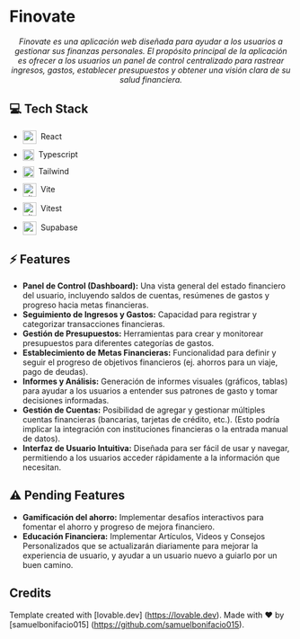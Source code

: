 <p align="center"> <h1> Finovate </h1>

<p align="center"><i>Finovate es una aplicación web diseñada para ayudar a los usuarios a gestionar sus finanzas personales. 
El propósito principal de la aplicación es ofrecer a los usuarios un panel de control centralizado para rastrear ingresos, gastos, establecer presupuestos y obtener una visión clara de su salud financiera. </i></p>

## 💻 Tech Stack

<ul style="display: flex; flex-direction: column; gap:10px;">
  <li style="vertical-align: middle;">
    <img src="https://go-skill-icons.vercel.app/api/icons?i=react" alt="react" width="24" style="vertical-align: middle; margin-right: 4px;" /> React
  </li>
    <li style="vertical-align: middle;">
    <img src="https://go-skill-icons.vercel.app/api/icons?i=typescript" alt="typescript" width="20" style="vertical-align: middle;margin-right: 4px;" /> Typescript
  </li>
  </li>
    <li style="vertical-align: middle;">
    <img src="https://go-skill-icons.vercel.app/api/icons?i=tailwind" alt="tailwind" width="20" style="vertical-align: middle;margin-right: 4px;" /> Tailwind
  </li>
    <li style="vertical-align: middle;">
    <img src="https://go-skill-icons.vercel.app/api/icons?i=vite" alt="vite" width="24" style="vertical-align: middle;margin-right: 4px;" /> Vite
  </li>
  <li style="vertical-align: middle;">
    <img src="https://go-skill-icons.vercel.app/api/icons?i=vitest" alt="vitest" width="24" style="vertical-align: middle;margin-right: 4px;" /> Vitest
  </li>
  <li style="vertical-align: middle;">
    <img src="https://go-skill-icons.vercel.app/api/icons?i=supabase" alt="supabase" width="24" style="vertical-align: middle;margin-right: 4px;" /> Supabase
  </li>
  </li>
</ul>

## ⚡ Features

* **Panel de Control (Dashboard):** Una vista general del estado financiero del usuario, incluyendo saldos de cuentas, resúmenes de gastos y progreso hacia metas financieras.
* **Seguimiento de Ingresos y Gastos:** Capacidad para registrar y categorizar transacciones financieras.
* **Gestión de Presupuestos:** Herramientas para crear y monitorear presupuestos para diferentes categorías de gastos.
* **Establecimiento de Metas Financieras:** Funcionalidad para definir y seguir el progreso de objetivos financieros (ej. ahorros para un viaje, pago de deudas).
* **Informes y Análisis:** Generación de informes visuales (gráficos, tablas) para ayudar a los usuarios a entender sus patrones de gasto y tomar decisiones informadas.
* **Gestión de Cuentas:** Posibilidad de agregar y gestionar múltiples cuentas financieras (bancarias, tarjetas de crédito, etc.). (Esto podría implicar la integración con instituciones financieras o la entrada manual de datos).
* **Interfaz de Usuario Intuitiva:** Diseñada para ser fácil de usar y navegar, permitiendo a los usuarios acceder rápidamente a la información que necesitan.

## ⚠️ Pending Features

* **Gamificación del ahorro:** Implementar desafíos interactivos para fomentar el ahorro y progreso de mejora financiero.
* **Educación Financiera:** Implementar Artículos, Videos y Consejos Personalizados que se actualizarán diariamente para mejorar la experiencia de usuario, y ayudar a un usuario nuevo a guiarlo por un buen camino.

## Credits

Template created with [lovable.dev] (https://lovable.dev). 
Made with ❤️ by [samuelbonifacio015] (https://github.com/samuelbonifacio015). 